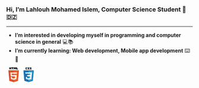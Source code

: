 ### Hi, I’m Lahlouh Mohamed Islem, Computer Science Student 👋 :algeria:
---------
  - **I’m interested in developing myself in programming and computer science in general** 💻📚	
  - **I’m currently learning: Web development, Mobile app development** ⌨️📱	
   
<img align="left" alt="HTML5" width="40px" src="https://raw.githubusercontent.com/github/explore/80688e429a7d4ef2fca1e82350fe8e3517d3494d/topics/html/html.png" />
<img align="left" alt="CSS3" width="40px" src="https://raw.githubusercontent.com/github/explore/80688e429a7d4ef2fca1e82350fe8e3517d3494d/topics/css/css.png" />

